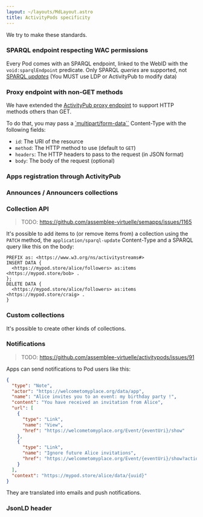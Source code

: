 ```yaml
---
layout: ~/layouts/MdLayout.astro
title: ActivityPods specificity
---
```


We try to make these standards.

### SPARQL endpoint respecting WAC permissions

Every Pod comes with an SPARQL endpoint, linked to the WebID with the `void:sparqlEndpoint` predicate. Only SPARQL _queries_ are supported, not [SPARQL _updates_](https://www.w3.org/TR/sparql11-update/) (You MUST use LDP or ActivityPub to modify data)

### Proxy endpoint with non-GET methods

We have extended the [ActivityPub proxy endpoint](./activitypub#proxy-endpoint) to support HTTP methods others than GET.

To do that, you may pass a [`multipart/form-data``](https://developer.mozilla.org/en-US/docs/Web/API/FormData/Using_FormData_Objects) Content-Type with the following fields:

- `id`: The URI of the resource
- `method`: The HTTP method to use (default to `GET`)
- `headers`: The HTTP headers to pass to the request (in JSON format)
- `body`: The body of the request (optional)

### Apps registration through ActivityPub

### Announces / Announcers collections

### Collection API

> TODO: https://github.com/assemblee-virtuelle/semapps/issues/1165

It's possible to add items to (or remove items from) a collection using the `PATCH` method, the `application/sparql-update` Content-Type and a SPARQL query like this on the body:

```sparql
PREFIX as: <https://www.w3.org/ns/activitystreams#>
INSERT DATA {
  <https://mypod.store/alice/followers> as:items <https://mypod.store/bob> .
};
DELETE DATA {
  <https://mypod.store/alice/followers> as:items <https://mypod.store/craig> .
}
```

### Custom collections

It's possible to create other kinds of collections.

### Notifications

> TODO: https://github.com/assemblee-virtuelle/activitypods/issues/91

Apps can send notifications to Pod users like this:

```json
{
  "type": "Note",
  "actor": "https://welcometomyplace.org/data/app",
  "name": "Alice invites you to an event: my birthday party !",
  "content": "You have received an invitation from Alice",
  "url": [
    {
      "type": "Link",
      "name": "View",
      "href": "https://welcometomyplace.org/Event/{eventUri}/show"
    },
    {
      "type": "Link",
      "name": "Ignore future Alice invitations",
      "href": "https://welcometomyplace.org/Event/{eventUri}/show?action=ignore"
    }
  ],
  "context": "https://mypod.store/alice/data/{uuid}"
}
```

They are translated into emails and push notifications.

### JsonLD header
